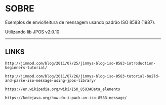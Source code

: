 # SOBRE

Exemplos de envio/leitura de mensagem usando padrão ISO 8583 (1987).

Utilizando lib JPOS v2.0.10

___

## LINKS

```
http://jimmod.com/blog/2011/07/25/jimmys-blog-iso-8583-introduction-beginners-tutorial/

http://jimmod.com/blog/2011/07/26/jimmys-blog-iso-8583-tutorial-build-and-parse-iso-message-using-jpos-library/

https://en.wikipedia.org/wiki/ISO_8583#Data_elements

https://kodejava.org/how-do-i-pack-an-iso-8583-message/

```
